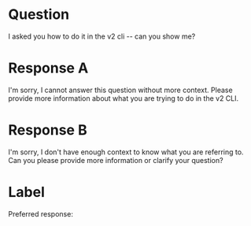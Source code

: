 
# Question

I asked you how to do it in the v2 cli -- can you show me?

# Response A

I'm sorry, I cannot answer this question without more context. Please provide more information about what you are trying to do in the v2 CLI.

# Response B

I'm sorry, I don't have enough context to know what you are referring to. Can you please provide more information or clarify your question?

# Label

Preferred response: 

